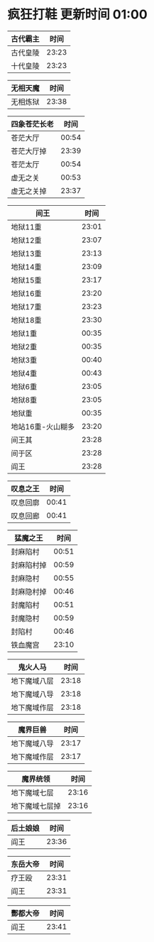 # 疯狂打鞋 更新时间 01:00

| 古代霸主   | 时间    |
|--------|-------|
| 古代皇陵 | 23:23 |
| 十代皇陵 | 23:23 |

| 无相天魔   | 时间    |
|--------|-------|
| 无相炼狱 | 23:38 |

| 四象苍茫长老   | 时间    |
|--------|-------|
| 苍茫大厅 | 00:54 |
| 苍茫大厅掉 | 23:39 |
| 苍茫太厅 | 00:54 |
| 虚无之关 | 00:53 |
| 虚无之关掉 | 23:37 |

| 间王   | 时间    |
|--------|-------|
| 地狱11重 | 23:01 |
| 地狱12重 | 23:07 |
| 地狱13重 | 23:13 |
| 地狱14重 | 23:09 |
| 地狱15重 | 23:17 |
| 地狱16重 | 23:20 |
| 地狱17重 | 23:23 |
| 地狱18重 | 23:30 |
| 地狱1重 | 00:35 |
| 地狱2重 | 00:35 |
| 地狱3重 | 00:40 |
| 地狱4重 | 00:43 |
| 地狱6重 | 23:05 |
| 地狱8重 | 23:05 |
| 地狱重 | 00:35 |
| 地站16重-火山糊多 | 23:20 |
| 间王其 | 23:28 |
| 间于区 | 23:28 |
| 阎王 | 23:28 |

| 叹息之王   | 时间    |
|--------|-------|
| 叹息回廓 | 00:41 |
| 叹息回廊 | 00:41 |

| 猛魔之王   | 时间    |
|--------|-------|
| 封麻陷村 | 00:51 |
| 封麻陷村掉 | 00:59 |
| 封麻隐村 | 00:55 |
| 封麻隐村掉 | 00:46 |
| 封魔陷村 | 00:51 |
| 封魔隐村 | 00:59 |
| 封陷村 | 00:46 |
| 铁血魔宫 | 23:10 |

| 鬼火人马   | 时间    |
|--------|-------|
| 地下魔域八层 | 23:18 |
| 地下魔域八导 | 23:18 |
| 地下魔域作层 | 23:18 |

| 魔界巨兽   | 时间    |
|--------|-------|
| 地下魔域八导 | 23:17 |
| 地下魔域作层 | 23:17 |

| 魔界统领   | 时间    |
|--------|-------|
| 地下魔域七层 | 23:16 |
| 地下魔域七层掉 | 23:16 |

| 后土娘娘   | 时间    |
|--------|-------|
| 阎王 | 23:36 |

| 东岳大帝   | 时间    |
|--------|-------|
| 疗王殴 | 23:31 |
| 阎王 | 23:31 |

| 酆都大帝   | 时间    |
|--------|-------|
| 阎王 | 23:41 |